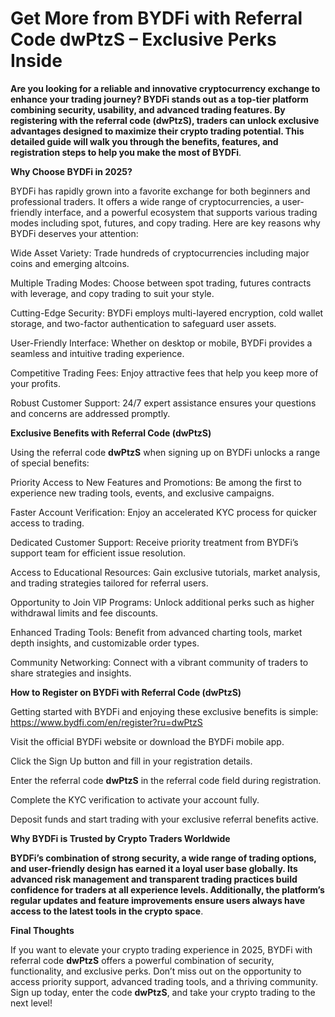 # Get More from BYDFi with Referral Code dwPtzS – Exclusive Perks Inside



**Are you looking for a reliable and innovative cryptocurrency exchange to enhance your trading journey? BYDFi stands out as a top-tier platform combining security, usability, and advanced trading features. By registering with the referral code (dwPtzS), traders can unlock exclusive advantages designed to maximize their crypto trading potential. This detailed guide will walk you through the benefits, features, and registration steps to help you make the most of BYDFi**.

**Why Choose BYDFi in 2025?**

BYDFi has rapidly grown into a favorite exchange for both beginners and professional traders. It offers a wide range of cryptocurrencies, a user-friendly interface, and a powerful ecosystem that supports various trading modes including spot, futures, and copy trading. Here are key reasons why BYDFi deserves your attention:

Wide Asset Variety: Trade hundreds of cryptocurrencies including major coins and emerging altcoins.

Multiple Trading Modes: Choose between spot trading, futures contracts with leverage, and copy trading to suit your style.

Cutting-Edge Security: BYDFi employs multi-layered encryption, cold wallet storage, and two-factor authentication to safeguard user assets.

User-Friendly Interface: Whether on desktop or mobile, BYDFi provides a seamless and intuitive trading experience.

Competitive Trading Fees: Enjoy attractive fees that help you keep more of your profits.

Robust Customer Support: 24/7 expert assistance ensures your questions and concerns are addressed promptly.

**Exclusive Benefits with Referral Code (dwPtzS)**

Using the referral code **dwPtzS** when signing up on BYDFi unlocks a range of special benefits:

Priority Access to New Features and Promotions: Be among the first to experience new trading tools, events, and exclusive campaigns.

Faster Account Verification: Enjoy an accelerated KYC process for quicker access to trading.

Dedicated Customer Support: Receive priority treatment from BYDFi’s support team for efficient issue resolution.

Access to Educational Resources: Gain exclusive tutorials, market analysis, and trading strategies tailored for referral users.

Opportunity to Join VIP Programs: Unlock additional perks such as higher withdrawal limits and fee discounts.

Enhanced Trading Tools: Benefit from advanced charting tools, market depth insights, and customizable order types.

Community Networking: Connect with a vibrant community of traders to share strategies and insights.

**How to Register on BYDFi with Referral Code (dwPtzS)**

Getting started with BYDFi and enjoying these exclusive benefits is simple: https://www.bydfi.com/en/register?ru=dwPtzS

Visit the official BYDFi website or download the BYDFi mobile app.

Click the Sign Up button and fill in your registration details.

Enter the referral code **dwPtzS** in the referral code field during registration.

Complete the KYC verification to activate your account fully.

Deposit funds and start trading with your exclusive referral benefits active.

**Why BYDFi is Trusted by Crypto Traders Worldwide**

**BYDFi’s combination of strong security, a wide range of trading options, and user-friendly design has earned it a loyal user base globally. Its advanced risk management and transparent trading practices build confidence for traders at all experience levels. Additionally, the platform’s regular updates and feature improvements ensure users always have access to the latest tools in the crypto space**.

**Final Thoughts**

If you want to elevate your crypto trading experience in 2025, BYDFi with referral code **dwPtzS** offers a powerful combination of security, functionality, and exclusive perks. Don’t miss out on the opportunity to access priority support, advanced trading tools, and a thriving community. Sign up today, enter the code **dwPtzS**, and take your crypto trading to the next level!
